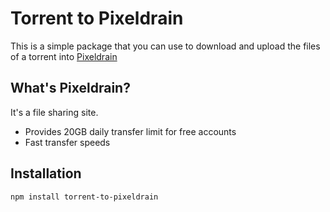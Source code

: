 # Torrent to Pixeldrain
This is a simple package that you can use to download and upload the files of a torrent into [Pixeldrain](https://www.pixeldrain.com)

## What's Pixeldrain?
It's a file sharing site.
- Provides 20GB daily transfer limit for free accounts
- Fast transfer speeds

## Installation
`npm install torrent-to-pixeldrain`

